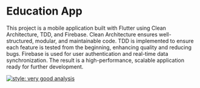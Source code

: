 # Education App
 This project is a mobile application built with Flutter using Clean Architecture, TDD, and Firebase. Clean Architecture ensures well-structured, modular, and maintainable code. TDD is implemented to ensure each feature is tested from the beginning, enhancing quality and reducing bugs. Firebase is used for user authentication and real-time data synchronization. The result is a high-performance, scalable application ready for further development.


[![style: very good analysis](https://img.shields.io/badge/style-very_good_analysis-B22C89.svg)](https://pub.dev/packages/very_good_analysis)
